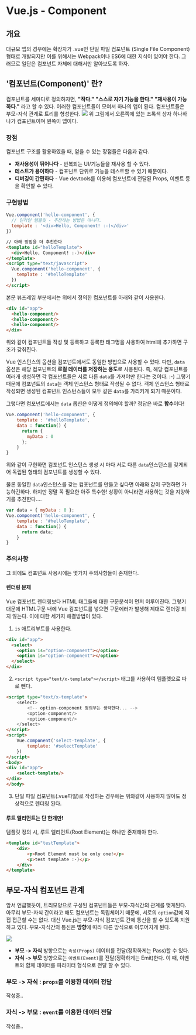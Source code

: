 # Vue.js - Component

## 개요
대규모 앱의 경우에는 확장자가 .vue인 단일 파일 컴포넌트 (Single File Component) 형태로 개발되지만 이를 위해서는 Webpack이나 ES6에 대한 지식이 있어야 한다. 그러므로 일단은 컴포넌트 자체에 대해서만 알아보도록 하자.

## '컴포넌트(Component)' 란?
컴포넌트를 세마디로 정의하자면, **"작다."** **"스스로 자기 기능을 한다."** **"재사용이 가능하다."** 라고 할 수 있다.
이러한 컴포넌트들이 모여서 하나의 앱이 된다. 컴포넌트들은 부모-자식 관계로 트리를 형성한다.
![](https://kr.vuejs.org/images/components.png)
위 그림에서 오른쪽에 있는 초록색 상자 하나하나가 컴포넌트이며 왼쪽이 앱이다.

### 장점
컴포넌트 구조를 활용하였을 때, 얻을 수 있는 장점들은 다음과 같다.
* **재사용성이 뛰어나다** - 반복되는 UI/기능들을 재사용 할 수 있다.
* **테스트가 용이하다** - 컴포넌트 단위로 기능을 테스트할 수 있기 때문이다.
* **디버깅이 간편하다** - Vue devtools를 이용해 컴포넌트에 전달된 Props, 이벤트 등을 확인할 수 있다.

### 구현방법
```javascript
Vue.component('hello-component', {
  // 인라인 템플릿 - 추천하는 방법은 아니다.
  template : '<div>Hello, Component! :-)</div>'
})
```
```html
// 아래 방법을 더 추천한다
<template id="helloTemplate">
  <div>Hello, Component! :-)</div>
</template>
<script type="text/javascript">
  Vue.component('hello-component', {
    template : '#helloTemplate'
  })
</script>
```
본문 뷰프레임 부분에서는 위에서 정의한 컴포넌트를 아래와 같이 사용한다.
```html
<div id="app">
  <hello-component/>
  <hello-component/>
  <hello-component/>
</div>
```
위와 같이 컴포넌트들 작성 및 등록하고 등록한 태그명을 사용하여 html에 추가하면 구조가 갖춰진다.

Vue 인스턴스의 옵션을 컴포넌트에서도 동일한 방법으로 사용할 수 있다. 다만, `data` 옵션은 해당 컴포넌트의 **로컬 데이터를 저장하는 용도**로 사용된다. 즉, 해당 컴포넌트를 여러개 생성하면 각 컴포넌트들은 서로 다른 `data`를 가져야만 한다는 것이다. :-) 그렇기 때문에 컴포넌트의 `data`는 객체 인스턴스 형태로 작성될 수 없다. 객체 인스턴스 형태로 작성되면 생성된 컴포넌트 인스턴스들이 모두 같은 `data`를 가리키게 되기 때문이다.

그렇다면 컴포넌트에서는 `data` 옵션은 어떻게 정의해야 할까? 정답은 바로 **함수**이다!

```javascript
Vue.component('hello-component', {
    template : '#helloTemplate',
    data : function() {
      return {
        myData : 0
      };
    }
}
```
위와 같이 구현하면 컴포넌트 인스턴스 생성 시 마다 서로 다른 `data`인스턴스를 갖게되어 독립된 형태의 컴포넌트를 생성할 수 있다.

물론 동일한 `data`인스턴스를 갖는 컴포넌트를 만들고 싶다면 아래와 같이 구현하면 가능하긴하다. 하지만 정말 꼭 필요한 아주 특수한! 상황이 아니라면 사용하는 것을 지양하기를 추천한다....
```javascript
var data = { myData : 0 };
Vue.component('hello-component', {
    template : '#helloTemplate',
    data : function() {
      return data;
    }
}
```

### 주의사항
그 외에도 컴포넌트 사용시에는 몇가지 주의사항들이 존재한다.
#### 렌더링 문제
Vue 컴포넌트 렌더링보다 HTML 태그들에 대한 구문분석이 먼저 이루어진다. 그렇기 대문에 HTML구문 내에 Vue 컴포넌트를 넣으면 구문에러가 발생해 제대로 렌더링 되지 않는다. 이에 대한 세가지 해결방법이 있다.
1. `is` 애트리뷰트를 사용한다.
```html
<div id="app">
  <select>
    <option is="option-component"></option>
    <option is="option-component"></option>
  </select>
</div>
```
2. `<script type="text/x-template"></script>` 태그를 사용하여 템플렛으로 따로 뺀다.
```html
<script type="text/x-template">
	<select>
    	<!-- option-component 정의부는 생략한다... -->
        <option-component/>
        <option-component/>
    </select>
</script>
<script>
	Vue.component('select-template', {
		template: '#selectTemplate'
	})
</script>
<body>
<div id="app">
	<select-template/>
</div>
</body>
```
3. 단일 파일 컴포넌트(.vue파일)로 작성하는 경우에는 위와같이 사용하지 않아도 정상적으로 렌더링 된다.

#### 루트 엘리먼트는 단 한개만!
템플릿 정의 시, 루트 엘리먼트(Root Element)는 하나만 존재해야 한다.
```html
<template id="testTemplate">
	<div>
   		<p>Root Element must be only one!</p>
        <p>test template :-)</p>
    </div>
</template>
```

## 부모-자식 컴포넌트 관계
앞서 언급했듯이, 트리모양으로 구성된 컴포넌트들은 부모-자식간의 관계를 맺게된다. 아무리 부모-자식 간이라고 해도 컴포넌트는 독립체이기 때문에, 서로의  `option`값에 직접 접근할 수는 없다. 대신 Vue.js는 부모-자식 컴포넌트 간에 통신을 할 수 있도록 지원하고 있다. 부모-자식간의 통신은 **방향**에 따라 다른 방식으로 이루어지게 된다.

![](https://kr.vuejs.org/images/props-events.png)

* **부모 -> 자식** 방향으로는 `속성(Props)` 데이터를 전달(정확하게는 Pass)할 수 있다.
* **자식 -> 부모** 방향으로는 `이벤트(Event)`를 전달(정확하게는 Emit)한다. 이 때, 이벤트와 함께 데이터를 파라미터 형식으로 전달 할 수 있다.

### 부모 -> 자식 : `props`를 이용한 데이터 전달
작성중..

### 자식 -> 부모 : `event`를 이용한 데이터 전달
작성중..